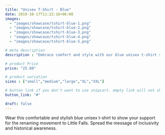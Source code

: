 ```yaml
---
title: "Unisex T-Shirt - Blue"
date: 2019-10-17T11:22:16+06:00
images: 
  - "images/showcase/tshirt-blue-1.png"
  - "images/showcase/tshirt-blue-2.png"
  - "images/showcase/tshirt-blue-3.png"
  - "images/showcase/tshirt-blue-4.png"
  - "images/showcase/tshirt-blue-5.png"

# meta description
description : "Embrace comfort and style with our blue unisex t-shirt supporting the Little Falls renaming movement"

# product Price
price: "25.00"

# product variation
sizes : ["small","medium","large","XL","XXL"]

# button link if you don't want to use snipcart. empty link will not show button
button_link: "#"

draft: false
---
```


Wear this comfortable and stylish blue unisex t-shirt to show your support for the renaming movement to Little Falls. Spread the message of inclusivity and historical awareness.